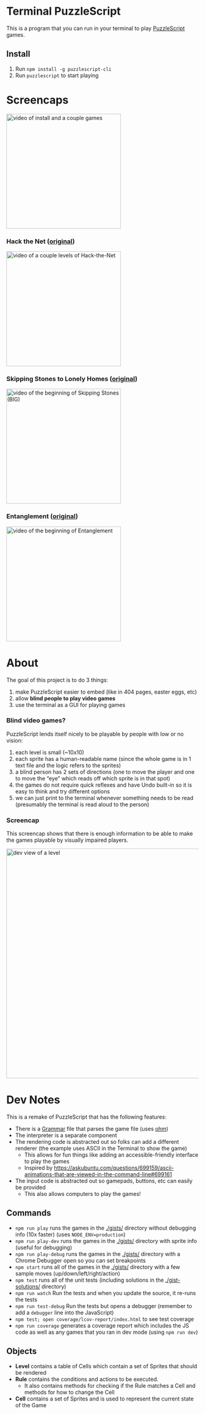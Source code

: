 # Terminal PuzzleScript

This is a program that you can run in your terminal to play [PuzzleScript](https://puzzlescript.net) games.

## Install

1. Run `npm install -g puzzlescript-cli`
1. Run `puzzlescript` to start playing


# Screencaps

<a href="https://asciinema.org/a/md0Zep9LOBhdB4nx00OyA0NNH?t=25"><img width="300" alt="video of install and a couple games" src="https://asciinema.org/a/md0Zep9LOBhdB4nx00OyA0NNH.png"/></a>


### Hack the Net ([original](http://www.draknek.org/games/puzzlescript/hack-the-net.php))

<a href="https://asciinema.org/a/TG6K5iinlW7cnrRjtJ1vz6nJl"><img width="300" alt="video of a couple levels of Hack-the-Net" src="https://asciinema.org/a/TG6K5iinlW7cnrRjtJ1vz6nJl.png"/></a>

### Skipping Stones to Lonely Homes ([original](http://www.draknek.org/games/puzzlescript/skipping-stones.php))

<a href="https://asciinema.org/a/mvHT4Btkpj49GzN8fawsUgCTX?t=20"><img width="300" alt="video of the beginning of Skipping Stones (BIG)" src="https://asciinema.org/a/mvHT4Btkpj49GzN8fawsUgCTX.png"/></a>

### Entanglement ([original]())

<a href="https://asciinema.org/a/B6QBhxI4iarolk5k3x4cIRewc?t=23"><img width="300" alt="video of the beginning of Entanglement" src="https://asciinema.org/a/B6QBhxI4iarolk5k3x4cIRewc.png"/></a>


# About

The goal of this project is to do 3 things:

1. make PuzzleScript easier to embed (like in 404 pages, easter eggs, etc)
1. allow **blind people to play video games**
1. use the terminal as a GUI for playing games

### Blind video games?

PuzzleScript lends itself nicely to be playable by people with low or no vision:

1. each level is small (~10x10)
1. each sprite has a human-readable name (since the whole game is in 1 text file and the logic refers to the sprites)
1. a blind person has 2 sets of directions (one to move the player and one to move the “eye” which reads off which sprite is in that spot)
1. the games do not require quick reflexes and have Undo built-in so it is easy to think and try different options
1. we can just print to the terminal whenever something needs to be read (presumably the terminal is read aloud to the person)


### Screencap

This screencap shows that there is enough information to be able to make the games playable by visually impaired players.

<a href="https://asciinema.org/a/TcD9pYKhCpUcO1y3KtD96hU9p?t=15"><img width="600" alt="dev view of a level" src="https://asciinema.org/a/TcD9pYKhCpUcO1y3KtD96hU9p.png"/></a>



# Dev Notes

This is a remake of PuzzleScript that has the following features:

- There is a [Grammar](https://en.wikipedia.org/wiki/Parsing_expression_grammar) file that parses the game file (uses [ohm](https://github.com/harc/ohm))
- The interpreter is a separate component
- The rendering code is abstracted out so folks can add a different renderer (the example uses ASCII in the Terminal to show the game)
  - This allows for fun things like adding an accessible-friendly interface to play the games
  - Inspired by https://askubuntu.com/questions/699159/ascii-animations-that-are-viewed-in-the-command-line#699161
- The input code is abstracted out so gamepads, buttons, etc can easily be provided
  - This also allows computers to play the games!

## Commands

- `npm run play` runs the games in the [./gists/](./gists/) directory without debugging info (10x faster) (uses `NODE_ENV=production`)
- `npm run play-dev` runs the games in the [./gists/](./gists/) directory with sprite info (useful for debugging)
- `npm run play-debug` runs the games in the [./gists/](./gists/) directory with a Chrome Debugger open so you can set breakpoints
- `npm start` runs all of the games in the [./gists/](./gists/) directory with a few sample moves (up/down/left/right/action)
- `npm test` runs all of the unit tests (including solutions in the [./gist-solutions/](./gist-solutions/) directory)
- `npm run watch` Run the tests and when you update the source, it re-runs the tests
- `npm run test-debug` Run the tests but opens a debugger (remember to add a `debugger` line into the JavaScript)
- `npm test; open coverage/lcov-report/index.html` to see test coverage
- `npm run coverage` generates a coverage report which includes the JS code as well as any games that you ran in dev mode (using `npm run dev`)

## Objects

- **Level** contains a table of Cells which contain a set of Sprites that should be rendered
- **Rule** contains the conditions and actions to be executed.
  - It also contains methods for checking if the Rule matches a Cell and methods for how to change the Cell
- **Cell** contains a set of Sprites and is used to represent the current state of the Game
